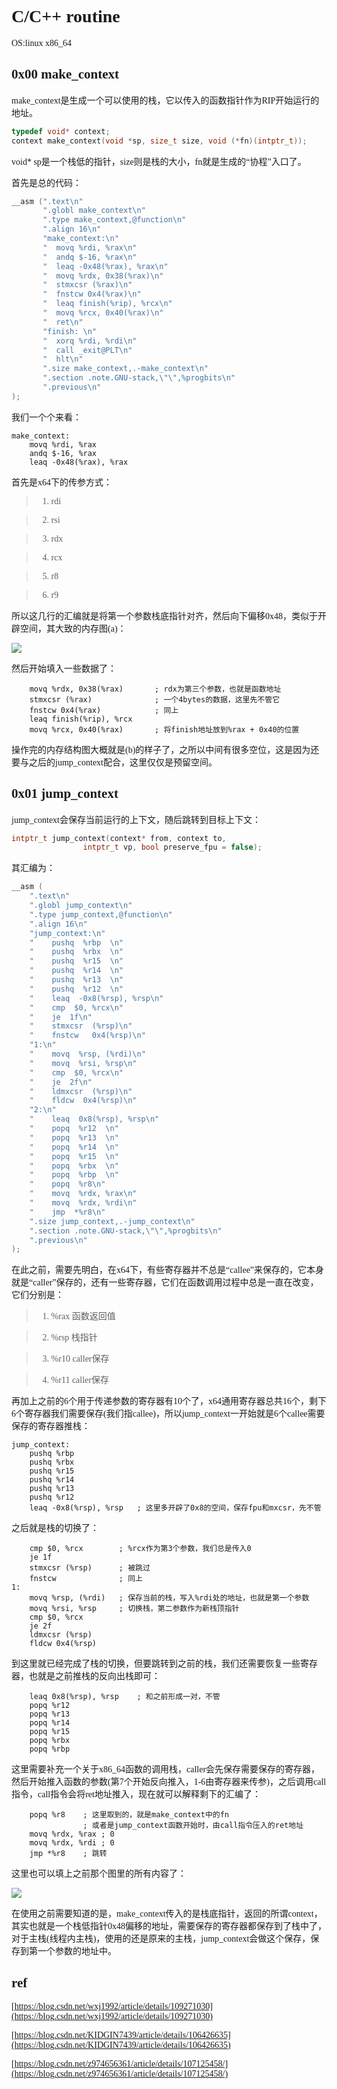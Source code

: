 <font face="Monaco">

# C/C++ routine

OS:linux x86_64

## 0x00 make_context

make_context是生成一个可以使用的栈，它以传入的函数指针作为RIP开始运行的地址。

```cpp
typedef void* context;
context make_context(void *sp, size_t size, void (*fn)(intptr_t));
```

void* sp是一个栈低的指针，size则是栈的大小，fn就是生成的“协程”入口了。

首先是总的代码：

```cpp
__asm (".text\n"
       ".globl make_context\n"
       ".type make_context,@function\n"
       ".align 16\n"
       "make_context:\n"
       "  movq %rdi, %rax\n" 
       "  andq $-16, %rax\n" 
       "  leaq -0x48(%rax), %rax\n"
       "  movq %rdx, 0x38(%rax)\n" 
       "  stmxcsr (%rax)\n"
       "  fnstcw 0x4(%rax)\n"
       "  leaq finish(%rip), %rcx\n"
       "  movq %rcx, 0x40(%rax)\n"
       "  ret\n"
       "finish: \n"
       "  xorq %rdi, %rdi\n"
       "  call _exit@PLT\n"
       "  hlt\n"
       ".size make_context,.-make_context\n"
       ".section .note.GNU-stack,\"\",%progbits\n"
       ".previous\n"
);
```

我们一个个来看：

```assembly
make_context:
    movq %rdi, %rax
    andq $-16, %rax
    leaq -0x48(%rax), %rax
```

首先是x64下的传参方式：

> 1. rdi 

> 2. rsi

> 3. rdx

> 4. rcx

> 5. r8

> 6. r9

所以这几行的汇编就是将第一个参数栈底指针对齐，然后向下偏移0x48，类似于开辟空间，其大致的内存图(a)：

![](./routine_pic/make_context_layout.png)

然后开始填入一些数据了：

```assembly
    movq %rdx, 0x38(%rax)       ; rdx为第三个参数，也就是函数地址
    stmxcsr (%rax)              ; 一个4bytes的数据，这里先不管它
    fnstcw 0x4(%rax)            ; 同上
    leaq finish(%rip), %rcx 
    movq %rcx, 0x40(%rax)       ; 将finish地址放到%rax + 0x40的位置
```

操作完的内存结构图大概就是(b)的样子了，之所以中间有很多空位，这是因为还要与之后的jump_context配合，这里仅仅是预留空间。

## 0x01 jump_context

jump_context会保存当前运行的上下文，随后跳转到目标上下文：

```cpp
intptr_t jump_context(context* from, context to, 
                intptr_t vp, bool preserve_fpu = false);
```

其汇编为：

```cpp
__asm (
    ".text\n"
    ".globl jump_context\n"
    ".type jump_context,@function\n"
    ".align 16\n"
    "jump_context:\n"
    "    pushq  %rbp  \n"
    "    pushq  %rbx  \n"
    "    pushq  %r15  \n"
    "    pushq  %r14  \n"
    "    pushq  %r13  \n"
    "    pushq  %r12  \n"
    "    leaq  -0x8(%rsp), %rsp\n"
    "    cmp  $0, %rcx\n"
    "    je  1f\n"
    "    stmxcsr  (%rsp)\n"
    "    fnstcw   0x4(%rsp)\n"
    "1:\n"
    "    movq  %rsp, (%rdi)\n"
    "    movq  %rsi, %rsp\n"
    "    cmp  $0, %rcx\n"
    "    je  2f\n"
    "    ldmxcsr  (%rsp)\n"
    "    fldcw  0x4(%rsp)\n"
    "2:\n"
    "    leaq  0x8(%rsp), %rsp\n"
    "    popq  %r12  \n"
    "    popq  %r13  \n"
    "    popq  %r14  \n"
    "    popq  %r15  \n"
    "    popq  %rbx  \n"
    "    popq  %rbp  \n"
    "    popq  %r8\n"
    "    movq  %rdx, %rax\n"
    "    movq  %rdx, %rdi\n"
    "    jmp  *%r8\n"
    ".size jump_context,.-jump_context\n"
    ".section .note.GNU-stack,\"\",%progbits\n"
    ".previous\n"
);
```

在此之前，需要先明白，在x64下，有些寄存器并不总是“callee”来保存的，它本身就是“caller”保存的，还有一些寄存器，它们在函数调用过程中总是一直在改变，它们分别是：

> 1. %rax 函数返回值

> 2. %rsp 栈指针

> 3. %r10 caller保存

> 4. %r11 caller保存

再加上之前的6个用于传递参数的寄存器有10个了，x64通用寄存器总共16个，剩下6个寄存器我们需要保存(我们指callee)，所以jump_context一开始就是6个callee需要保存的寄存器推栈：

```assembly
jump_context:
    pushq %rbp
    pushq %rbx
    pushq %r15
    pushq %r14
    pushq %r13
    pushq %r12
    leaq -0x8(%rsp), %rsp   ; 这里多开辟了0x8的空间，保存fpu和mxcsr，先不管
```

之后就是栈的切换了：

```assembly
    cmp $0, %rcx        ; %rcx作为第3个参数，我们总是传入0
    je 1f
    stmxcsr (%rsp)      ; 被跳过
    fnstcw              ; 同上
1:
    movq %rsp, (%rdi)   ; 保存当前的栈，写入%rdi处的地址，也就是第一个参数
    movq %rsi, %rsp     ; 切换栈，第二参数作为新栈顶指针
    cmp $0, %rcx    
    je 2f
    ldmxcsr (%rsp)
    fldcw 0x4(%rsp)
```

到这里就已经完成了栈的切换，但要跳转到之前的栈，我们还需要恢复一些寄存器，也就是之前推栈的反向出栈即可：

```assembly
    leaq 0x8(%rsp), %rsp    ; 和之前形成一对，不管
    popq %r12
    popq %r13
    popq %r14
    popq %r15
    popq %rbx
    popq %rbp
```

这里需要补充一个关于x86_64函数的调用栈，caller会先保存需要保存的寄存器，然后开始推入函数的参数(第7个开始反向推入，1-6由寄存器来传参)，之后调用call指令，call指令会将ret地址推入，现在就可以解释剩下的汇编了：

```assembly
    popq %r8    ; 这里取到的，就是make_context中的fn
                ; 或者是jump_context函数开始时，由call指令压入的ret地址
    movq %rdx, %rax ; 0
    movq %rdx, %rdi ; 0
    jmp *%r8    ; 跳转
```

这里也可以填上之前那个图里的所有内容了：

![](./routine_pic/jump_context_layout.png)


 在使用之前需要知道的是，make_context传入的是栈底指针，返回的所谓context，其实也就是一个栈低指针0x48偏移的地址，需要保存的寄存器都保存到了栈中了，对于主栈(线程内主栈)，使用的还是原来的主栈，jump_context会做这个保存，保存到第一个参数的地址中。


## ref

[https://blog.csdn.net/wxj1992/article/details/109271030](https://blog.csdn.net/wxj1992/article/details/109271030)

[https://blog.csdn.net/KIDGIN7439/article/details/106426635](https://blog.csdn.net/KIDGIN7439/article/details/106426635)

[https://blog.csdn.net/z974656361/article/details/107125458/](https://blog.csdn.net/z974656361/article/details/107125458/)


</font>